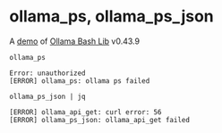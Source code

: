 # ollama_ps, ollama_ps_json

A [demo](../README.md#demos) of [Ollama Bash Lib](https://github.com/attogram/ollama-bash-lib) v0.43.9

`ollama_ps`
```
Error: unauthorized
[ERROR] ollama_ps: ollama ps failed
```

`ollama_ps_json | jq`
```
[ERROR] ollama_api_get: curl error: 56
[ERROR] ollama_ps_json: ollama_api_get failed
```
